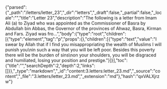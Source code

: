 {"parsed":{"_path":"/letters/letter_23","_dir":"letters","_draft":false,"_partial":false,"_locale":"","title":"Letter 23","description":"The following is a letter from Imam Ali (a) to Ziyad who was appointed as the Commissioner of Basra by Abdullah bin Abbas, the Governor of the provinces of Ahwaz, Basra, Kirman and Fars. Ziyad was fro...","body":{"type":"root","children":[{"type":"element","tag":"p","props":{},"children":[{"type":"text","value":"I swear by Allah that if I find you misappropriating the wealth of Muslims I will punish you\nin such a way that you will be left poor. Besides this poverty there will be the burden of sins\non your shoulders, you will be disgraced and humiliated, losing your position and prestige."}]}],"toc":{"title":"","searchDepth":2,"depth":2,"links":[]}},"_type":"markdown","_id":"content:3.letters:letter_23.md","_source":"content","_file":"3.letters/letter_23.md","_extension":"md"},"hash":"qxVALXjrzw"}